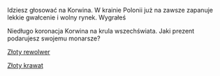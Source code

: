 Idziesz głosować na Korwina. W krainie Polonii już na zawsze zapanuje lekkie gwałcenie i wolny rynek.
Wygrałeś

Niedługo koronacja Korwina na krula wszechświata.
Jaki prezent podarujesz swojemu monarsze?

[Złoty rewolwer](prezent/rewolwer.md)

[Złoty krawat](prezent/krawat.md)